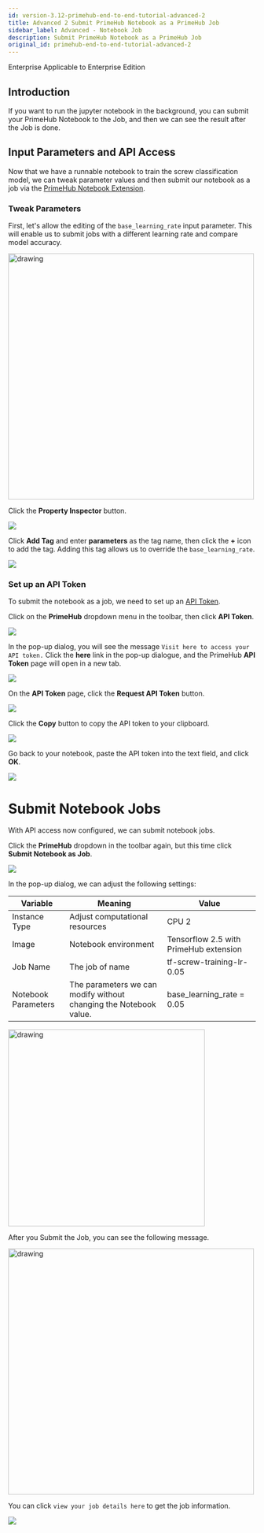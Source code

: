 ```yaml
---
id: version-3.12-primehub-end-to-end-tutorial-advanced-2
title: Advanced 2 Submit PrimeHub Notebook as a PrimeHub Job
sidebar_label: Advanced - Notebook Job
description: Submit PrimeHub Notebook as a PrimeHub Job
original_id: primehub-end-to-end-tutorial-advanced-2
---
```

<div class="label-sect">
  <div class="ee-only tooltip">Enterprise
    <span class="tooltiptext">Applicable to Enterprise Edition</span>
  </div>
</div>

## Introduction

If you want to run the jupyter notebook in the background, you can submit your PrimeHub Notebook to the Job, and then we can see the result after the Job is done.

## Input Parameters and API Access

Now that we have a runnable notebook to train the screw classification model, we can tweak parameter values and then submit our notebook as a job via the [PrimeHub Notebook Extension](ph-notebook-extension).

### Tweak Parameters

First, let's allow the editing of the `base_learning_rate` input parameter. This will enable us to submit jobs with a different learning rate and compare model accuracy.

<img src="assets/primehub-end-to-end-tutorial-base-learning-rate.png" alt="drawing" width="500"/>

Click the **Property Inspector** button.

![](assets/primehub-end-to-end-tutorial-property-inspector-sm.png)

Click **Add Tag** and enter **parameters** as the tag name, then click the **+** icon to add the tag. Adding this tag allows us to override the `base_learning_rate`.

![](assets/primehub-end-to-end-tutorial-property-inspector-parameters.png)

### **Set up an API Token**

To submit the notebook as a job, we need to set up an [API Token](tasks/api-token).

Click on the **PrimeHub** dropdown menu in the toolbar, then click **API Token**.

![](assets/primehub-end-to-end-tutorial-extension-api-token.png)

In the pop-up dialog, you will see the message `Visit here to access your API token.` Click the **here** link in the pop-up dialogue, and the PrimeHub **API Token** page will open in a new tab.

![](assets/ph-extension-token.png)

On the **API Token** page, click the **Request API Token** button.

![](assets/tutorial_request_api_token.png)

Click the **Copy** button to copy the API token to your clipboard.

![](assets/tutorial_copy_api_token.png)

Go back to your notebook, paste the API token into the text field, and click **OK**.

![](assets/primehub-end-to-end-tutorial-extension-api-token-value.png)

# **Submit Notebook Jobs**

With API access now configured, we can submit notebook jobs.

Click the **PrimeHub** dropdown in the toolbar again, but this time click **Submit Notebook as Job**.

![](assets/primehub-end-to-end-tutorial-extension-submit.png)

In the pop-up dialog, we can adjust the following settings:

| Variable | Meaning | Value |
| --- | --- | --- |
| Instance Type | Adjust computational resources | CPU 2 |
| Image | Notebook environment | Tensorflow 2.5 with PrimeHub extension |
| Job Name | The job of name | tf-screw-training-lr-0.05 |
| Notebook Parameters | The parameters we can modify without changing the Notebook value. | base_learning_rate = 0.05 |

<img src="assets/primehub-end-to-end-tutorial-submit-notebook-as-job.png" alt="drawing" width="400"/>

After you Submit the Job, you can see the following message.

<img src="assets/primehub-end-to-end-tutorial-job-submitted.png" alt="drawing" width="500"/>

You can click `view your job details here` to get the job information.

![](assets/primehub-end-to-end-tutorial-job-details.png)